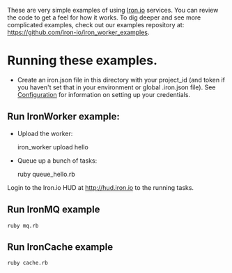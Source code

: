 These are very simple examples of using [Iron.io](http://www.iron.io) services. You can review
the code to get a feel for how it works. To dig deeper and see more complicated examples, check out
our examples repository at: https://github.com/iron-io/iron_worker_examples.

# Running these examples.

* Create an iron.json file in this directory with your project_id (and token if you haven't set
that in your environment or global .iron.json file). See [Configuration](http://dev.iron.io/articles/configuration/) for
information on setting up your credentials.

## Run IronWorker example:

* Upload the worker:

    iron_worker upload hello

* Queue up a bunch of tasks:

    ruby queue_hello.rb

Login to the Iron.io HUD at http://hud.iron.io to the running tasks.

## Run IronMQ example

    ruby mq.rb

## Run IronCache example

    ruby cache.rb


